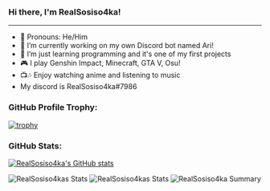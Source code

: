### Hi there, I'm RealSosiso4ka!
---
- 👤 Pronouns: He/Him
- 🔭 I’m currently working on my own Discord bot named Ari!
- 🌱 I’m just learning programming and it's one of my first projects
- 🎮 I play Genshin Impact, Minecraft, GTA V, Osu!
- 📺🎶 Enjoy watching anime and listening to music
- My discord is RealSosiso4ka#7986

### GitHub Profile Trophy:
[![trophy](https://github-profile-trophy.vercel.app/?username=realsosiso4ka&theme=radical)](https://github.com/ryo-ma/github-profile-trophy)

### GitHub Stats:

[![RealSosiso4ka's GitHub stats](https://github-readme-stats.vercel.app/api?username=realsosiso4ka&count_private=true&theme=dracula)](https://github.com/anuraghazra/github-readme-stats)

![RealSosiso4kas Stats](https://github-profile-summary-cards.vercel.app/api/cards/repos-per-language?username=realsosiso4ka&theme=monokai)
![RealSosiso4kas Stats](https://github-profile-summary-cards.vercel.app/api/cards/most-commit-language?username=realsosiso4ka&theme=monokai)
![RealSosiso4ka Summary](https://github-profile-summary-cards.vercel.app/api/cards/profile-details?username=realsosiso4ka&theme=monokai)
